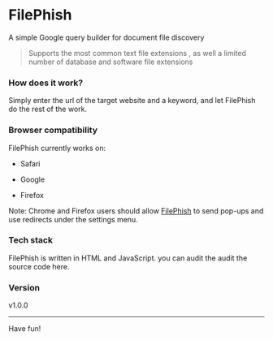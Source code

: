 # FilePhish
A simple Google query builder for document file discovery

> Supports the most common text file extensions , as well a limited number of database and software file extensions  

### How does it work?

Simply enter the url of the target website and a keyword, and let FilePhish do the rest of the work.

### Browser compatibility

FilePhish currently works on:

* Safari

* Google

* Firefox

Note: Chrome and Firefox users should allow [FilePhish](https://cartographia.github.io/FilePhish/) to send pop-ups and use redirects under the settings menu.

### Tech stack

FilePhish is written in HTML and JavaScript.
you can audit the audit the source code here. 

### Version

v1.0.0

- - - -
Have fun!
